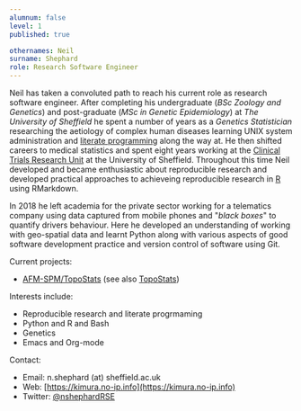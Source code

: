 ```yaml
---
alumnum: false
level: 1
published: true

othernames: Neil
surname: Shephard
role: Research Software Engineer
---
```


Neil has taken a convoluted path to reach his current role as research software engineer. After completing his
undergraduate (_BSc Zoology and Genetics_) and post-graduate (_MSc in Genetic Epidemiology_) at _The University
of Sheffield_ he spent a number of years as a _Genetics Statistician_ researching the aetiology of complex human
diseases learning UNIX system administration and [literate programming](https://en.wikipedia.org/wiki/Literate_programming)
along the way at. He then shifted careers to medical statistics and spent eight years working at the
[Clinical Trials Research Unit](https://www.sheffield.ac.uk/scharr/research/centres/ctru) at the University
of Sheffield. Throughout this time Neil developed and became enthusiastic about reproducible research and
 developed practical approaches to achieveing reproducible research in [R](https://www.r-project.org) using
 RMarkdown.

In 2018 he left academia for the private sector working for a telematics company using data captured from
mobile phones and "_black boxes_" to quantify drivers behaviour. Here he developed an understanding of working
with geo-spatial data and learnt Python along with various aspects of good software development practice and
version control of software using Git.

Current projects:

* [AFM-SPM/TopoStats](https://github.com/AFM-SPM/TopoStats) (see also [TopoStats](https://pyne-lab.uk/topostats))

Interests include:

* Reproducible research and literate progrmaming
* Python and R and Bash
* Genetics
* Emacs and Org-mode

Contact:

* Email: n.shephard (at) sheffield.ac.uk
* Web: [https://kimura.no-ip.info](https://kimura.no-ip.info)
* Twitter: [@nshephardRSE](https://twitter.com/nshephardRSE)
